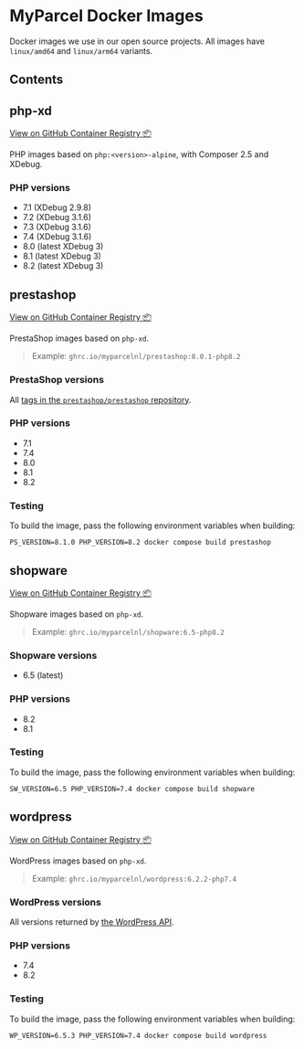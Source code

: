 # MyParcel Docker Images

Docker images we use in our open source projects. All images have `linux/amd64` and `linux/arm64` variants.

## Contents

## php-xd

[View on GitHub Container Registry 📦](https://ghcr.io/myparcelnl/php-xd)

PHP images based on `php:<version>-alpine`, with Composer 2.5 and XDebug.

### PHP versions

- 7.1 (XDebug 2.9.8)
- 7.2 (XDebug 3.1.6)
- 7.3 (XDebug 3.1.6)
- 7.4 (XDebug 3.1.6)
- 8.0 (latest XDebug 3)
- 8.1 (latest XDebug 3)
- 8.2 (latest XDebug 3)

## prestashop

[View on GitHub Container Registry 📦](https://ghcr.io/myparcelnl/prestashop)

PrestaShop images based on `php-xd`.

> Example: `ghrc.io/myparcelnl/prestashop:8.0.1-php8.2`

### PrestaShop versions

All [tags in the `prestashop/prestashop` repository](https://api.github.com/repos/PrestaShop/PrestaShop/tags).

### PHP versions

- 7.1
- 7.4
- 8.0
- 8.1
- 8.2

### Testing

To build the image, pass the following environment variables when building:

```shell
PS_VERSION=8.1.0 PHP_VERSION=8.2 docker compose build prestashop
```

## shopware

[View on GitHub Container Registry 📦](https://ghcr.io/myparcelnl/shopware)

Shopware images based on `php-xd`.

> Example: `ghrc.io/myparcelnl/shopware:6.5-php8.2`

### Shopware versions

- 6.5 (latest)

### PHP versions

- 8.2
- 8.1

### Testing

To build the image, pass the following environment variables when building:

```shell
SW_VERSION=6.5 PHP_VERSION=7.4 docker compose build shopware
```

## wordpress

[View on GitHub Container Registry 📦](https://ghcr.io/myparcelnl/wordpress)

WordPress images based on `php-xd`.

> Example: `ghrc.io/myparcelnl/wordpress:6.2.2-php7.4`

### WordPress versions

All versions returned by [the WordPress API](https://api.wordpress.org/core/version-check/1.7/).

### PHP versions

- 7.4
- 8.2

### Testing

To build the image, pass the following environment variables when building:

```shell
WP_VERSION=6.5.3 PHP_VERSION=7.4 docker compose build wordpress
```
